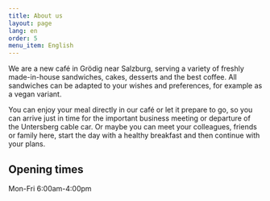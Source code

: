 ```yaml
---
title: About us
layout: page
lang: en
order: 5
menu_item: English
---
```


We are a new café in Grödig near Salzburg, serving a variety of freshly made-in-house sandwiches, cakes, desserts and the best coffee. All sandwiches can be adapted to your wishes and preferences, for example as a vegan variant.

You can enjoy your meal directly in our café or let it prepare to go, so you can arrive just in time for the important business meeting or departure of the Untersberg cable car. Or maybe you can meet your colleagues, friends or family here, start the day with a healthy breakfast and then continue with your plans.  

## Opening times
Mon-Fri 6:00am-4:00pm